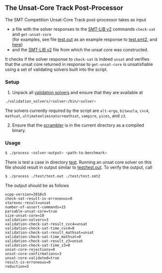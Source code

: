 ## The Unsat-Core Track Post-Processor

The SMT Competition Unsat-Core Track post-processor takes as input
* a file with the solver responses to the [SMT-LIB v2](http://www.smt-lib.org)
commands `check-sat` and `get-unsat-core`  
(for examples, see file [test.out](test/test.out)
 as an example response to [test.smt2](test/test.smt2),
 and [here](http://smtlib.cs.uiowa.edu/examples.shtml))
* and the [SMT-LIB v2](http://www.smt-lib.org) file from which the unsat core
was constructed.

It checks if the solver response to `check-sat` is indeed `unsat` and
verifies that the unsat core returned in response to `get-unsat-core` is
unsatisfiable using a set of validating solvers built into the script.

### Setup

1. Unpack all [validation solvers](validation_solvers) and ensure that they
   are available at
```bash
./validation_solvers/<solver>/bin/<solver>
```
The solvers currently required by the script are `alt-ergo`, `bitwuzla`, `cvc4`, `mathsat`, `ultimateeliminator+mathsat`, `vampire`, `yices`, and `z3`.

2. Ensure that the [scrambler](https://github.com/SMT-COMP/scrambler) is in
the current directory as a compiled binary.

### Usage

```bash
$ ./process <solver-output> <path-to-benchmark>
```

There is test a case in directory [test](test).  Running an unsat core solver on
this file should result in output similar to [test/test.out](test/test.out).
To verify the output, call

```bash
$ ./process ./test/test.out ./test/test.smt2
```

The output should be as follows

```
ucpp-version=2018v5
check-sat-result-is-erroneous=0
starexec-result=unsat
number-of-assert-commands=15
parsable-unsat-core=true
size-unsat-core=10
validation-solvers=3
validation-check-sat-result_cvc4=unsat
validation-check-sat-time_cvc4=0
validation-check-sat-result_mathsat=unsat
validation-check-sat-time_mathsat=0
validation-check-sat-result_z3=unsat
validation-check-sat-time_z3=0
unsat-core-rejections=0
unsat-core-confirmations=3
unsat-core-validated=true
result-is-erroneous=0
reduction=5
```
